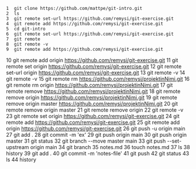     1  git clone https://github.com/mattpe/git-intro.git
    2  ls
    3  git remote set-url https://github.com/remysi/git-exercise.git
    4  git remote add https://github.com/remysi/git-exercise.git
    5  cd git-intro
    6  git remote set-url https://github.com/remysi/git-exercise.git
    7  git remote
    8  git remote -v
    9  git remote add https://github.com/remysi/git-exercise.git
   10  git remote add origin https://github.com/remysi/git-exercise.git
   11  git remote set origin https://github.com/remysi/git-exercise.git
   12  git remote set-url origin https://github.com/remysi/git-exercise.git
   13  git remote -v
   14  git remote -v
   15  git remote rm https://github.com/remysi/projektinNimi.git
   16  git remote rm origin https://github.com/remysi/projektinNimi.git
   17  git remote remove https://github.com/remysi/projektinNimi.git
   18  git remote remove origin https://github.com/remysi/projektinNimi.git
   19  git remote remove origin master https://github.com/remysi/projektinNimi.git
   20  git remote remove origin master
   21  git remote remove origin
   22  git remote -v
   23  git remote set origin https://github.com/remysi/git-exercise.git
   24  git remote add https://github.com/remysi/git-exercise.git
   25  git remote add origin https://github.com/remysi/git-exercise.git
   26  git push -u origin main
   27  git add .
   28  git commit -m 'ex'
   29  git push origin main
   30  git push origin master
   31  git status
   32  git branch --move master main
   33  git push --set-upstream origin main
   34  git branch
   35  notes.md
   36  touch notes.md
   37  ls
   38  history
   39  git add .
   40  git commit -m 'notes-file'
   41  git push
   42  git status
   43  ls
   44  history

